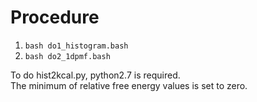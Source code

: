 
# Procedure

1. `bash do1_histogram.bash`
2. `bash do2_1dpmf.bash`

To do hist2kcal.py, python2.7 is required.   
The minimum of relative free energy values is set to zero.
